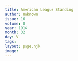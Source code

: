 ```yaml
---
title: American League Standing
author: Unknown
issue: 16
volume: 8
year: 1916
month: 32
day: V
tags:
layout: page.njk
image:
---
```

